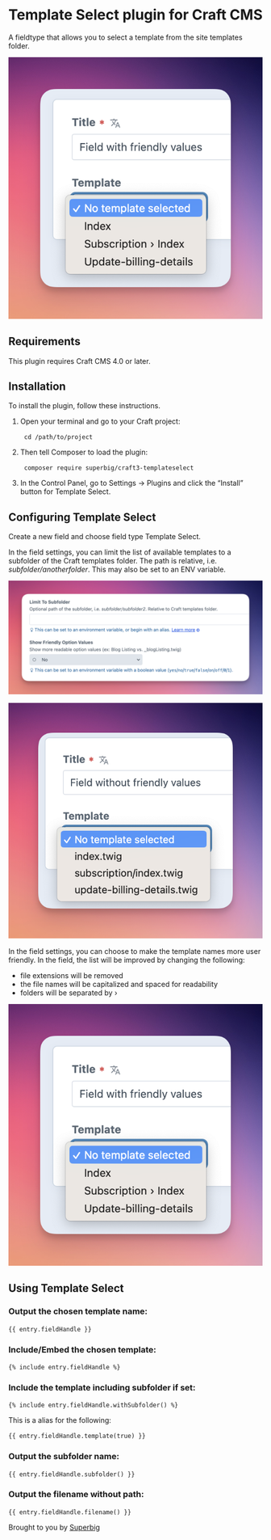 # Template Select plugin for Craft CMS

A fieldtype that allows you to select a template from the site templates folder.

![Screenshot](resources/img/field-with-friendly.png)

## Requirements

This plugin requires Craft CMS 4.0 or later.

## Installation

To install the plugin, follow these instructions.

1. Open your terminal and go to your Craft project:

        cd /path/to/project

2. Then tell Composer to load the plugin:

        composer require superbig/craft3-templateselect

3. In the Control Panel, go to Settings → Plugins and click the “Install” button for Template Select.

## Configuring Template Select

Create a new field and choose field type Template Select.

In the field settings, you can limit the list of available templates to a subfolder of the Craft templates folder. The path is relative, i.e. _subfolder/anotherfolder_. This may also be set to an ENV variable.

![Screenshot](resources/img/field-settings.png)

![Screenshot](resources/img/field-without-friendly.png)

In the field settings, you can choose to make the template names more user friendly. In the field, the list will be improved by changing the following:
- file extensions will be removed
- the file names will be capitalized and spaced for readability
- folders will be separated by ›

![Screenshot](resources/img/field-with-friendly.png)

## Using Template Select

### Output the chosen template name:

```twig
{{ entry.fieldHandle }}
```

### Include/Embed the chosen template:

```twig
{% include entry.fieldHandle %}
```

### Include the template including subfolder if set:

```twig
{% include entry.fieldHandle.withSubfolder() %}
```

This is a alias for the following:

```twig
{{ entry.fieldHandle.template(true) }}
```

### Output the subfolder name:

```twig
{{ entry.fieldHandle.subfolder() }}
```

### Output the filename without path:

```twig
{{ entry.fieldHandle.filename() }}
```

Brought to you by [Superbig](https://superbig.co)
